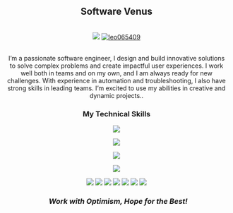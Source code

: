 <div align="center">
  <h2>Software Venus</h2>
  <br>
  <a href="mailto:contractsmart9@gmail.com"><img src="https://img.shields.io/badge/Gmail-d5d5d5?style=for-the-badge&logo=gmail&logoColor=0A0209" /></a>
  <a href="https://discord.com/channels/@me"><img src="https://img.shields.io/badge/Discord-d5d5d5?style=for-the-badge&logo=discord&logoColor=0A0209" alt="leo065409" ></a>
</div>

<br>
 
<p align="center">I’m a passionate software engineer, I design and build innovative solutions to solve complex problems and create impactful user experiences. I work well both in teams and on my own, and I am always ready for new challenges. With experience in automation and troubleshooting, I also have strong skills in leading teams. I’m excited to use my abilities in creative and dynamic projects..</p>

### <p align="center">My Technical Skills</p>

<p align="center">
    <img src="https://skillicons.dev/icons?i=html,css,java,javascript,php,cpp,cs,python,dotnet,solidity,ruby,threejs,wordpress,django,ai,cloudflare,fastapi,firebase,tailwind&perline=10"/>
</p>
<p align="center">
    <img src="https://skillicons.dev/icons?i=react,laravel,angular,nodejs,vue,next" />
</p>
<p align="center">
    <img src="https://skillicons.dev/icons?i=mysql,postgresql,mongodb" />
</p>
<p align="center">
    <img src="https://skillicons.dev/icons?i=appwrite,androidstudio,dart,flutter" />
</p>
<p align="center">
<img src="https://img.shields.io/badge/Blockchain.com-121D33?logo=blockchaindotcom&logoColor=fff&style=for-the-badge" />
<img src="https://img.shields.io/badge/Solana-000?style=for-the-badge&logo=Solana&logoColor=9945FF" />
<img src="https://img.shields.io/badge/JWT-000000?style=for-the-badge&logo=JSON%20web%20tokens&logoColor=white" />
<img src="https://img.shields.io/badge/Ethereum-3C3C3D?style=for-the-badge&logo=Ethereum&logoColor=white" />
<img src="https://img.shields.io/badge/Solidity-e6e6e6?style=for-the-badge&logo=solidity&logoColor=black" />
<img src="https://img.shields.io/badge/web3%20js-F16822?style=for-the-badge&logo=web3.js&logoColor=white" />
<img src="https://img.shields.io/badge/Rust-black?style=for-the-badge&logo=rust&logoColor=#E57324" />
</p>

<h3 align='center'><i>&nbsp; Work with Optimism, Hope for the Best!</i></h3>

